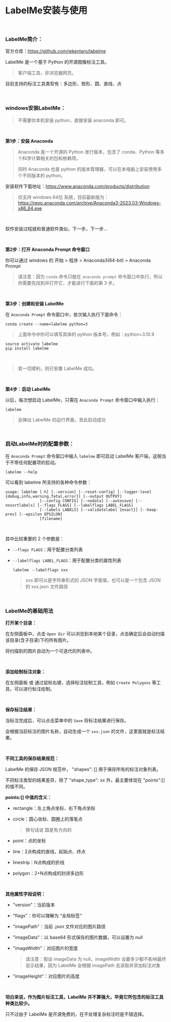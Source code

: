 # LabelMe安装与使用

<br>



### LabelMe简介：

官方仓库：https://github.com/wkentaro/labelme

LabelMe 是一个基于 Python 的开源图像标注工具。

> 客户端工具，非浏览器网页。

目前支持的标注工具类型有：多边形、矩形、圆、直线、点



<br>

### windows安装LabelMe：

> 不需要你本机安装 python，直接安装 anaconda 即可。



<br>

**第1步：安装 Anaconda**

> Anaconda 是一个开源的 Python 发行版本，包含了 conda、Python 等多个科学计算相关的包和依赖项。
>
> 同时 Anaconda 也是 python 的版本管理器，可以在本电脑上安装使用多个不同版本的 python。

安装软件下载地址：https://www.anaconda.com/products/distribution

> 仅支持 windows 64位 系统，目前最新版为：
> https://repo.anaconda.com/archive/Anaconda3-2023.03-Windows-x86_64.exe



<br>

软件安装过程就和普通软件类似，下一步，下一步...



<br>

**第2步：打开 Anaconda Prompt 命令窗口**

你可以通过 windows 的 开始 > 程序 > Anaconda3(64-bit) > Anaconda Prompt

> 请注意：因为 `conda` 命令只能在 `anaconda prompt` 命令窗口中执行，所以你需要先找到并打开它，才能进行下面的第 3 步。



<br>

**第3步：创建和安装 LabelMe**

在 `Anaconda Prompt` 命令窗口中，依次输入执行下面命令：

```
conda create --name=labelme python=3
```

> 上面命令中你可以填写具体的 python 版本号，例如：python=3.10.9

```
source activate labelme
pip install labelme
```



<br>

> 若一切顺利，则已安置 LabelMe 成功。



<br>

**第4步：启动 LabelMe**

以后，每次想启动 LabelMe，只需在 `Anaconda Prompt` 命令窗口中输入执行：

```
labelme
```

> 会弹出 LabelMe 的运行界面，至此启动成功



<br>

### 启动LabelMe时的配置参数：

在 `Anaconda Prompt` 命令窗口中输入 `labelme` 即可启动 LabelMe 客户端，这相当于不带任何配置项的启动。

```
labelme --help
```

可以看到 labelme 所支持的各种命令参数：

```
usage: labelme [-h] [--version] [--reset-config] [--logger-level {debug,info,warning,fatal,error}] [--output OUTPUT]
               [--config CONFIG] [--nodata] [--autosave] [--nosortlabels] [--flags FLAGS] [--labelflags LABEL_FLAGS]
               [--labels LABELS] [--validatelabel {exact}] [--keep-prev] [--epsilon EPSILON]
               [filename]
```



<br>

其中比较重要的 2 个参数是：

* `--flags FLAGS`：用于配置分类列表

* `--labelflags LABEL_FLAGS`：用于配置分类的属性列表

  ```
  labelme --labelflags xxx
  ```

  > xxx 即可以是字符串形式的 JSON 字面值，也可以是一个包含 JSON 的 xxx.json 文件路径



<br>

### LabelMe的基础用法

**打开某个目录：**

在左侧面板中，点击 `Open Dir` 可以浏览到本地某个目录，点击确定后会自动扫描该目录(含子目录)下的所有图片。

将扫描到的图片自动为一个可迭代的列表中。



<br>

**添加绘制标注对象：**

在左侧面板  或 通过鼠标右键，选择标注绘制工具，例如 `Create Polygons` 等工具，可以进行标注绘制。



<br>

**保存标注结果：**

当标注完成后，可以点击菜单中的 `Save` 将标注结果进行保存。

会根据当前标注的图片名称，自动生成一个 `xxx.json` 的文件，这里面就是标注结果。



<br>

**不同工具的保存结果规范：**

LabelMe 的保存 JSON 规范中， "shapes": [] 用于保存所有的标注对象列表。

不同标注类型的结果差异，除了 "shape_type": xx 外，最主要体现在 "points":[] 的值不同。

**points:[] 中值的含义：**

* rectangle：左上角点坐标、右下角点坐标

* circle：圆心坐标、圆圈上的落笔点

  > 换句话说 圆是有方向的

* point：点的坐标

* line：2点构成的直线，起始点、终点

* linestrip：N点构成的折线

* polygon：2+N点构成的封闭多边形



<br>

**其他属性字段说明：**

* "version"：当前版本

* "flags"：你可以理解为 “全局标签”

* "imagePath"：当前 .json 文件对应的图片路径

* "imageData"：以 base64 形式保存的图片数据，可以设置为 null

* "imageWidth"：对应图片的宽度

  > 请注意：假设 imageData 为 null，imageWidth 设置多少都不影响最终显示结果，因为 LabelMe 会根据 imagePath 去读取并添加标注对象

* "imageHeight"：对应图片的高度



<br>

**坦白来说，作为图片标注工具，LabelMe 并不算强大，毕竟它所包含的标注工具种类比较少。**

只不过由于 LabelMe 是开源免费的，在不处理复杂标注时是不错选择。

